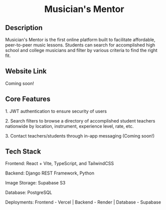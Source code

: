 <div align="center">
  <h1> Musician's Mentor </h1
</div>

<div align="left">
  <h2> Description </h2>
  <p> Musician's Mentor is the first online platform built to facilitate affordable, peer-to-peer music lessons. Students can search for accomplished high school and college musicians and filter by various criteria to find the right fit. </p>
  
  <h2> Website Link </h2>
  <p> Coming soon! </p>

  <h2> Core Features </h2>
  <p> 1. JWT authentication to ensure security of users </p>
  <p> 2. Search filters to browse a directory of accomplished student teachers nationwide by location, instrument, experience level, rate, etc. </p>
  <p> 3. Contact teachers/students through in-app messaging (Coming soon!) </p>

  <h2> Tech Stack </h2>
  <p> Frontend: React + Vite, TypeScript, and TailwindCSS </p> 
  <p> Backend: Django REST Framework, Python </p> 
  <p> Image Storage: Supabase S3 </p>
  <p> Database: PostgreSQL </p> 
  <p> Deployments: Frontend - Vercel | Backend - Render | Database - Supabase </p>
  
</div>